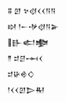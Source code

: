 <div class='block'>
<div class='line'>𒐉 𒇻 𒆳𒋼𒌋𒌋𒀀𒀀</div>
<div class='line'>𒊭 𒁹𒀸𒋩𒋼𒀀𒅕</div>
<div class='line'>𒃲𒅗𒆟</div>
<div class='line'>𒈫 𒄑𒆪𒆰𒌋</div>
<div class='line'>𒄑𒄩𒄴𒄭</div>
<div class='line'>𒁹𒌋𒌋𒇻𒆕𒊑</div>
</div>